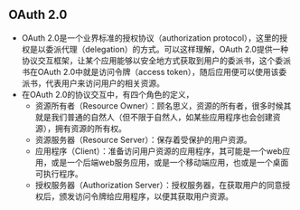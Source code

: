 ## OAuth 2.0
- OAuth 2.0是一个业界标准的授权协议（authorization protocol），这里的授权是以委派代理（delegation）的方式。可以这样理解，OAuth 2.0提供一种协议交互框架，让某个应用能够以安全地方式获取到用户的委派书，这个委派书在OAuth 2.0中就是访问令牌（access token），随后应用便可以使用该委派书，代表用户来访问用户的相关资源。
- 在OAuth 2.0的协议交互中，有四个角色的定义，
	- 资源所有者（Resource Owner）：顾名思义，资源的所有者，很多时候其就是我们普通的自然人（但不限于自然人，如某些应用程序也会创建资源），拥有资源的所有权。
	- 资源服务器（Resource Server）：保存着受保护的用户资源。
	- 应用程序（Client）：准备访问用户资源的应用程序，其可能是一个web应用，或是一个后端web服务应用，或是一个移动端应用，也或是一个桌面可执行程序。
	- 授权服务器（Authorization Server）：授权服务器，在获取用户的同意授权后，颁发访问令牌给应用程序，以便其获取用户资源。